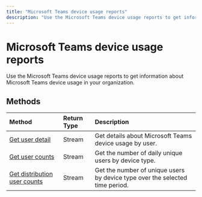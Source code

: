 ---title: "Microsoft Teams device usage reports"description: "Use the Microsoft Teams device usage reports to get information about Microsoft Teams device usage in your organization."---# Microsoft Teams device usage reports

Use the Microsoft Teams device usage reports to get information about Microsoft Teams device usage in your organization.

## Methods

| Method                                   | Return Type | Description                              |
| :--------------------------------------- | :---------- | :--------------------------------------- |
| [Get user detail](../api/reportroot-getteamsdeviceusageuserdetail.md) | Stream      | Get details about Microsoft Teams device usage by user. |
| [Get user counts](../api/reportroot-getteamsdeviceusageusercounts.md) | Stream      | Get the number of daily unique users by device type. |
| [Get distribution user counts](../api/reportroot-getteamsdeviceusagedistributionusercounts.md) | Stream      | Get the number of unique users by device type over the selected time period. |
